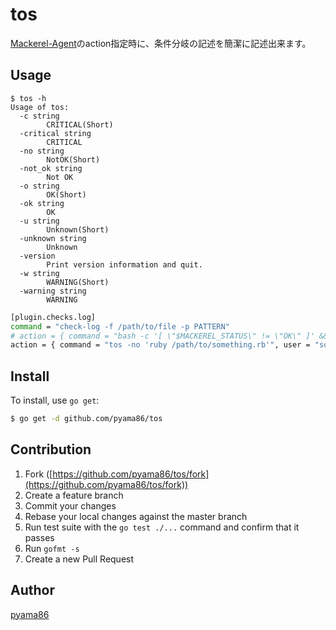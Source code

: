# tos
[Mackerel-Agent](https://mackerel.io/ja/docs/entry/custom-checks)のaction指定時に、条件分岐の記述を簡潔に記述出来ます。

## Usage
```
$ tos -h
Usage of tos:
  -c string
        CRITICAL(Short)
  -critical string
        CRITICAL
  -no string
        NotOK(Short)
  -not_ok string
        Not OK
  -o string
        OK(Short)
  -ok string
        OK
  -u string
        Unknown(Short)
  -unknown string
        Unknown
  -version
        Print version information and quit.
  -w string
        WARNING(Short)
  -warning string
        WARNING
```

```bash
[plugin.checks.log]
command = "check-log -f /path/to/file -p PATTERN"
# action = { command = "bash -c '[ \"$MACKEREL_STATUS\" != \"OK\" ]' && ruby /path/to/something.rb", user = "someone" }
action = { command = "tos -no 'ruby /path/to/something.rb'", user = "someone" }
```

## Install

To install, use `go get`:

```bash
$ go get -d github.com/pyama86/tos
```

## Contribution

1. Fork ([https://github.com/pyama86/tos/fork](https://github.com/pyama86/tos/fork))
1. Create a feature branch
1. Commit your changes
1. Rebase your local changes against the master branch
1. Run test suite with the `go test ./...` command and confirm that it passes
1. Run `gofmt -s`
1. Create a new Pull Request

## Author

[pyama86](https://github.com/pyama86)
